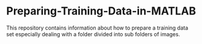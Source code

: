 # Preparing-Training-Data-in-MATLAB
This repository contains information about how to prepare a training data set especially dealing with a folder divided into sub folders of images.
